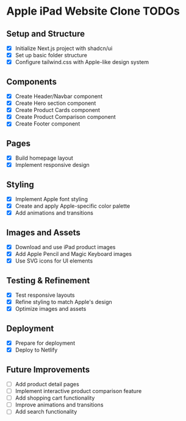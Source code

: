 # Apple iPad Website Clone TODOs

## Setup and Structure
- [x] Initialize Next.js project with shadcn/ui
- [x] Set up basic folder structure
- [x] Configure tailwind.css with Apple-like design system

## Components
- [x] Create Header/Navbar component
- [x] Create Hero section component
- [x] Create Product Cards component
- [x] Create Product Comparison component
- [x] Create Footer component

## Pages
- [x] Build homepage layout
- [x] Implement responsive design

## Styling
- [x] Implement Apple font styling
- [x] Create and apply Apple-specific color palette
- [x] Add animations and transitions

## Images and Assets
- [x] Download and use iPad product images
- [x] Add Apple Pencil and Magic Keyboard images
- [x] Use SVG icons for UI elements

## Testing & Refinement
- [x] Test responsive layouts
- [x] Refine styling to match Apple's design
- [x] Optimize images and assets

## Deployment
- [x] Prepare for deployment
- [x] Deploy to Netlify

## Future Improvements
- [ ] Add product detail pages
- [ ] Implement interactive product comparison feature
- [ ] Add shopping cart functionality
- [ ] Improve animations and transitions
- [ ] Add search functionality
